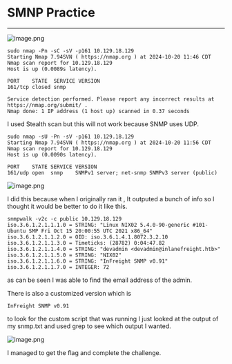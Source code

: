 # SMNP Practice

---

![image.png](SMNP%20Practice%2012524f42a85b80d78136da3643d6aaf7/image.png)

```
sudo nmap -Pn -sC -sV -p161 10.129.18.129
Starting Nmap 7.94SVN ( https://nmap.org ) at 2024-10-20 11:46 CDT
Nmap scan report for 10.129.18.129
Host is up (0.0089s latency).

PORT    STATE  SERVICE VERSION
161/tcp closed snmp

Service detection performed. Please report any incorrect results at https://nmap.org/submit/ .
Nmap done: 1 IP address (1 host up) scanned in 0.37 seconds

```

I used Stealth scan but this will not work because SNMP uses UDP.

```
sudo nmap -sU -Pn -sV -p161 10.129.18.129
Starting Nmap 7.94SVN ( https://nmap.org ) at 2024-10-20 11:56 CDT
Nmap scan report for 10.129.18.129
Host is up (0.0090s latency).

PORT    STATE SERVICE VERSION
161/udp open  snmp    SNMPv1 server; net-snmp SNMPv3 server (public)

```

![image.png](SMNP%20Practice%2012524f42a85b80d78136da3643d6aaf7/image%201.png)

I did this because when I originally ran it , It outputed a bunch of info so I thought it would be better to do it like this.

```
snmpwalk -v2c -c public 10.129.18.129
iso.3.6.1.2.1.1.1.0 = STRING: "Linux NIX02 5.4.0-90-generic #101-Ubuntu SMP Fri Oct 15 20:00:55 UTC 2021 x86_64"
iso.3.6.1.2.1.1.2.0 = OID: iso.3.6.1.4.1.8072.3.2.10
iso.3.6.1.2.1.1.3.0 = Timeticks: (28782) 0:04:47.82
iso.3.6.1.2.1.1.4.0 = STRING: "devadmin <devadmin@inlanefreight.htb>"
iso.3.6.1.2.1.1.5.0 = STRING: "NIX02"
iso.3.6.1.2.1.1.6.0 = STRING: "InFreight SNMP v0.91"
iso.3.6.1.2.1.1.7.0 = INTEGER: 72

```

as can be seen I was able to find the email address of the admin.

There is also a customized version which is 

```
InFreight SNMP v0.91
```

to look for the custom script that was running I just looked at the output of my snmp.txt and used grep to see which output I wanted.

![image.png](SMNP%20Practice%2012524f42a85b80d78136da3643d6aaf7/image%202.png)

I managed to get the flag and complete the challenge.